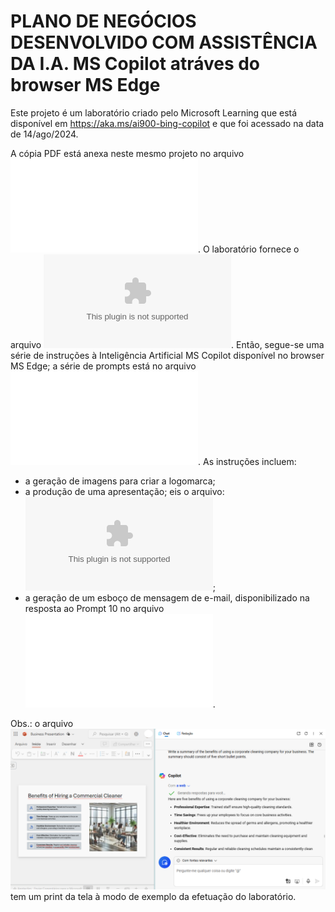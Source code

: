 # PLANO DE NEGÓCIOS DESENVOLVIDO COM ASSISTÊNCIA DA I.A. MS Copilot atráves do browser MS Edge

Este projeto é um laboratório criado pelo Microsoft Learning que está disponível em <https://aka.ms/ai900-bing-copilot> e que foi acessado na data de 14/ago/2024.

A cópia PDF está anexa neste mesmo projeto no arquivo ![Explore Microsoft Copilot in Microsoft Edge](mslearn-ai-fundamentals.pdf). O laboratório fornece o arquivo ![Business Idea](Business-Idea.docx). Então, segue-se uma série de instruções à Inteligência Artificial MS Copilot disponível no browser MS Edge; a série de prompts está no arquivo ![prompts.md](prompts.md). As instruções incluem:
- a geração de imagens para criar a logomarca;
- a produção de uma apresentação; eis o arquivo: ![Business Presentation](Business-Presentation.pptx);
- a geração de um esboço de mensagem de e-mail, disponibilizado na resposta ao Prompt 10 no arquivo ![prompts.md](prompts.md).

Obs.: o arquivo ![screen.png](img\screen.png) tem um print da tela à modo de exemplo da efetuação do laboratório.